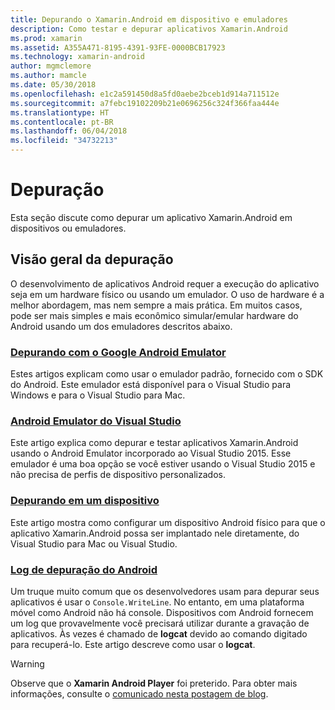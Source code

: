 ```yaml
---
title: Depurando o Xamarin.Android em dispositivo e emuladores
description: Como testar e depurar aplicativos Xamarin.Android
ms.prod: xamarin
ms.assetid: A355A471-8195-4391-93FE-0000BCB17923
ms.technology: xamarin-android
author: mgmclemore
ms.author: mamcle
ms.date: 05/30/2018
ms.openlocfilehash: e1c2a591450d8a5fd0aebe2bceb1d914a711512e
ms.sourcegitcommit: a7febc19102209b21e0696256c324f366faa444e
ms.translationtype: HT
ms.contentlocale: pt-BR
ms.lasthandoff: 06/04/2018
ms.locfileid: "34732213"
---
```

# <a name="debugging"></a>Depuração

Esta seção discute como depurar um aplicativo Xamarin.Android em dispositivos ou emuladores.

## <a name="debugging-overview"></a>Visão geral da depuração

O desenvolvimento de aplicativos Android requer a execução do aplicativo seja em um hardware físico ou usando um emulador. O uso de hardware é a melhor abordagem, mas nem sempre a mais prática. Em muitos casos, pode ser mais simples e mais econômico simular/emular hardware do Android usando um dos emuladores descritos abaixo.

### <a name="debugging-with-the-google-android-emulatorandroiddeploy-testdebuggingandroid-sdk-emulatorindexmd"></a>[Depurando com o Google Android Emulator](~/android/deploy-test/debugging/android-sdk-emulator/index.md)

Estes artigos explicam como usar o emulador padrão, fornecido com o SDK do Android. Este emulador está disponível para o Visual Studio para Windows e para o Visual Studio para Mac.

### <a name="visual-studio-android-emulatorandroiddeploy-testdebuggingvisual-studio-android-emulatormd"></a>[Android Emulator do Visual Studio](~/android/deploy-test/debugging/visual-studio-android-emulator.md)

Este artigo explica como depurar e testar aplicativos Xamarin.Android usando o Android Emulator incorporado ao Visual Studio 2015. Esse emulador é uma boa opção se você estiver usando o Visual Studio 2015 e não precisa de perfis de dispositivo personalizados.

### <a name="debugging-on-a-deviceandroiddeploy-testdebuggingdebug-on-devicemd"></a>[Depurando em um dispositivo](~/android/deploy-test/debugging/debug-on-device.md)

Este artigo mostra como configurar um dispositivo Android físico para que o aplicativo Xamarin.Android possa ser implantado nele diretamente, do Visual Studio para Mac ou Visual Studio.

### <a name="android-debug-logandroiddeploy-testdebuggingandroid-debug-logmd"></a>[Log de depuração do Android](~/android/deploy-test/debugging/android-debug-log.md)

Um truque muito comum que os desenvolvedores usam para depurar seus aplicativos é usar o `Console.WriteLine`. No entanto, em uma plataforma móvel como Android não há console. Dispositivos com Android fornecem um log que provavelmente você precisará utilizar durante a gravação de aplicativos. Às vezes é chamado de **logcat** devido ao comando digitado para recuperá-lo. Este artigo descreve como usar o **logcat**.

> [!WARNING]
> Observe que o **Xamarin Android Player** foi preterido. Para obter mais informações, consulte o [comunicado nesta postagem de blog](https://blog.xamarin.com/live-from-dotnetconf-cycle-7-xamarin-studio-6-and-more/).
